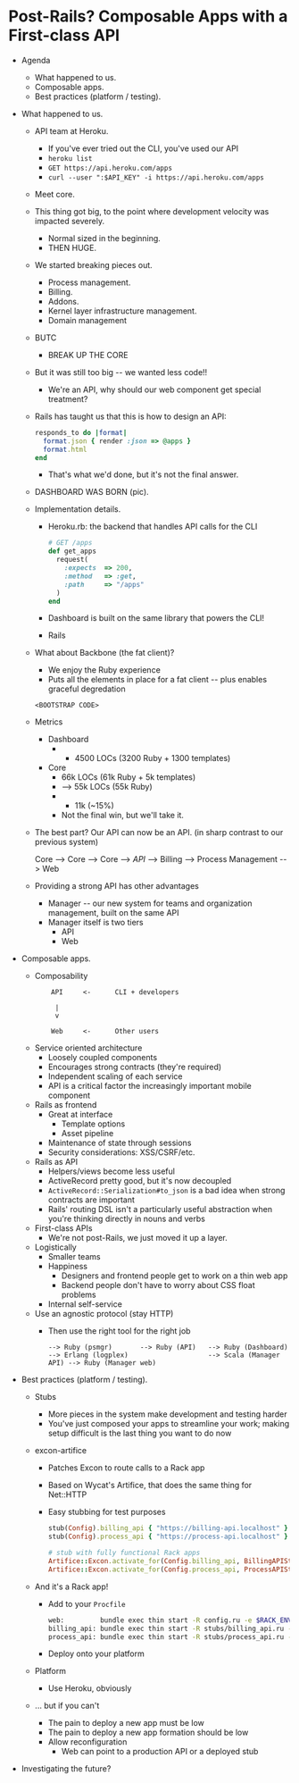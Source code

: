 Post-Rails? Composable Apps with a First-class API
==================================================

* Agenda

    * What happened to us.
    * Composable apps.
    * Best practices (platform / testing).

* What happened to us.

    * API team at Heroku.
        * If you've ever tried out the CLI, you've used our API
        * `heroku list`
        * `GET https://api.heroku.com/apps`
        * `curl --user ":$API_KEY" -i https://api.heroku.com/apps`
    * Meet core.
    * This thing got big, to the point where development velocity was impacted severely.
        * Normal sized in the beginning.
        * THEN HUGE.
    * We started breaking pieces out.
        * Process management.
        * Billing.
        * Addons.
        * Kernel layer infrastructure management.
        * Domain management
    * BUTC
        * BREAK UP THE CORE
    * But it was still too big -- we wanted less code!!
        * We're an API, why should our web component get special treatment?
    * Rails has taught us that this is how to design an API:

        ``` ruby
        responds_to do |format|
          format.json { render :json => @apps }
          format.html
        end
        ```

        * That's what we'd done, but it's not the final answer.
    * DASHBOARD WAS BORN (pic).
    * Implementation details.
        * Heroku.rb: the backend that handles API calls for the CLI

            ``` ruby
            # GET /apps
            def get_apps
              request(
                :expects  => 200,
                :method   => :get,
                :path     => "/apps"
              )
            end
            ```

        * Dashboard is built on the same library that powers the CLI!
        * Rails
    * What about Backbone (the fat client)?
        * We enjoy the Ruby experience
        * Puts all the elements in place for a fat client -- plus enables graceful degredation

        ```
        <BOOTSTRAP CODE>
        ```
    * Metrics
        * Dashboard
            * + 4500 LOCs (3200 Ruby + 1300 templates)
        * Core
            * 66k LOCs (61k Ruby + 5k templates)
            * --> 55k LOCs (55k Ruby)
            * - 11k (~15%)
            * Not the final win, but we'll take it.
    * The best part? Our API can now be an API. (in sharp contrast to our previous system)

        Core    -->     Core     -->        Core            -->    *API*
                -->    Billing
                                 -->  Process Management
                                                            -->     Web
    * Providing a strong API has other advantages
        * Manager -- our new system for teams and organization management, built on the same API
        * Manager itself is two tiers
            * API
            * Web


* Composable apps.

    * Composability
        ```
            API     <-      CLI + developers

             |
             v

            Web     <-      Other users
        ```
    * Service oriented architecture
        * Loosely coupled components
        * Encourages strong contracts (they're required)
        * Independent scaling of each service
        * API is a critical factor the increasingly important mobile component
    * Rails as frontend
        * Great at interface
            * Template options
            * Asset pipeline
        * Maintenance of state through sessions
        * Security considerations: XSS/CSRF/etc.
    * Rails as API
        * Helpers/views become less useful
        * ActiveRecord pretty good, but it's now decoupled
        * `ActiveRecord::Serialization#to_json` is a bad idea when strong contracts are important
        * Rails' routing DSL isn't a particularly useful abstraction when you're thinking directly in nouns and verbs
    * First-class APIs
        * We're not post-Rails, we just moved it up a layer.
    * Logistically
        * Smaller teams
        * Happiness
            * Designers and frontend people get to work on a thin web app
            * Backend people don't have to worry about CSS float problems
        * Internal self-service 
    * Use an agnostic protocol (stay HTTP)
      * Then use the right tool for the right job

          ```
          --> Ruby (psmgr)       --> Ruby (API)   --> Ruby (Dashboard)
          --> Erlang (logplex)                    --> Scala (Manager API) --> Ruby (Manager web)
          ```

* Best practices (platform / testing).

    * Stubs
        * More pieces in the system make development and testing harder
        * You've just composed your apps to streamline your work; making setup difficult is the last thing you want to do now
    * excon-artifice
        * Patches Excon to route calls to a Rack app
        * Based on Wycat's Artifice, that does the same thing for Net::HTTP
        * Easy stubbing for test purposes

            ``` ruby
            stub(Config).billing_api { "https://billing-api.localhost" }
            stub(Config).process_api { "https://process-api.localhost" }

            # stub with fully functional Rack apps
            Artifice::Excon.activate_for(Config.billing_api, BillingAPIStub.new)
            Artifice::Excon.activate_for(Config.process_api, ProcessAPIStub.new)
            ```

    * And it's a Rack app!
        * Add to your `Procfile`

            ``` bash
            web:         bundle exec thin start -R config.ru -e $RACK_ENV -p $PORT
            billing_api: bundle exec thin start -R stubs/billing_api.ru -e $RACK_ENV -p $PORT
            process_api: bundle exec thin start -R stubs/process_api.ru -e $RACK_ENV -p $PORT
            ```

        * Deploy onto your platform
    * Platform
        * Use Heroku, obviously
    * ... but if you can't
        * The pain to deploy a new app must be low
        * The pain to deploy a new app formation should be low
        * Allow reconfiguration
            * Web can point to a production API or a deployed stub

* Investigating the future?
